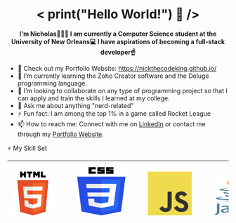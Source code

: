 <h1 align="center">< print("Hello World!") 👋 /></h1> 

**<p align="center">I'm Nicholas🤷🏾‍♂️ I am currently a Computer Science student at the University of New Orleans💻 I have aspirations of becoming a full-stack developer☝️</p>**


  
- 🔭 Check out my Portfolio Website: https://nickthecodeking.github.io/
- 🌱 I’m currently learning the Zoho Creator software and the Deluge programming language.
- 👯 I’m looking to collaborate on any type of programming project so that I can apply and train the skills I learned at my college.
- 💬 Ask me about anything "nerd-related"
- ⚡ Fun fact: I am among the top 1% in a game called Rocket League
- 📫 How to reach me: Connect with me on [LinkedIn](https://www.linkedin.com/in/nicholas-dobard-ab93b124b/)  or contact me through my [Portfolio Website](https://nickthecodeking.github.io/).



⚡ My Skill Set
______________________________________________________________________________________________________________________________________________________________________________
<pre> <img src="Images/HTML5_Logo.png" width="100" height="100">      <img src="Images/CSS_Logo.png" width="110" height="110">      <img src="Images/JavaScript_Logo.png" width="100" height="100">      <img src="Images/Java_Logo.png" width="90" height="100">      <img src="Images/Python_Logo.png" width="100" height="100">      <img src="Images/C_Logo.png" width="100" height="100"> </pre>
